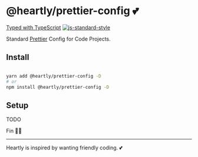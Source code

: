 # @heartly/prettier-config 💕

[Typed with TypeScript](https://flat.badgen.net/badge/icon/Typed?icon=typescript&label&labelColor=blue&color=555555)
[![js-standard-style](https://img.shields.io/badge/code%20style-standard-brightgreen.svg)](http://standardjs.com)

Standard [Prettier](https://prettier.io/) Config for Code Projects.

## Install

```bash

yarn add @heartly/prettier-config -D
# or
npm install @heartly/prettier-config -D

```

## Setup

TODO

Fin 👨‍🎨

---

Heartly is inspired by wanting friendly coding. 💕
